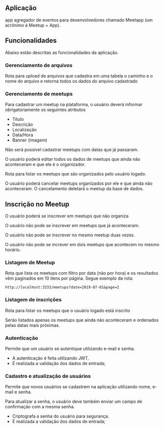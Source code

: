## Aplicação

app agregador de eventos para desenvolvedores chamado Meetapp (um acrônimo à Meetup + App).

## Funcionalidades

Abaixo estão descritas as funcionalidades da aplicação.

### Gerenciamento de arquivos

Rota para upload de arquivos que cadastra em uma tabela o caminho e o nome do arquivo e retorna todos os dados do arquivo cadastrado

### Gerenciamento de meetups

Para cadastrar um meetup na plataforma, o usuário deverá informar obrigatoriamente os seguintes atributos
- Título
- Descrição
- Localização
- Data/Hora
- Banner (imagem)

Não será possível cadastrar meetups com datas que já passaram.

O usuário poderá editar todos os dados de meetups que ainda não aconteceram e que ele é o organizador.

Rota para listar os meetups que são organizados pelo usuário logado.

O usuário poderá cancelar meetups organizados por ele e que ainda não aconteceram. O cancelamento deletará o meetup da base de dados.

## Inscrição no Meetup

O usuário poderá se inscrever em meetups que não organiza

O usuário não pode se inscrever em meetups que já aconteceram.

O usuário não pode se inscrever no mesmo meetup duas vezes.

O usuário não pode se increver em dois meetups que acontecem no mesmo horário.

### Listagem de Meetup

Rota que lista os meetups com filtro por data (não por hora) e os resultados vêm paginados em 10 itens por página. Segue exemplo da rota:

```
http://localhost:3333/meetups?date=2019-07-01&page=2
```

### Listagem de inscrições

Rota para listar os meetups que o usuário logado está inscrito

Serão listados apenas os meetups que ainda não aconteceram e ordenados pelas datas mais próximas.

### Autenticação

Permite que um usuário se autentique utilizando e-mail e senha.

- A autenticação é feita utilizando JWT.
- É realizada a validação dos dados de entrada;

### Cadastro e atualização de usuários

Permite que novos usuários se cadastrem na aplicação utilizando nome, e-mail e senha.

Para atualizar a senha, o usuário deve também enviar um campo de confirmação com a mesma senha.

- Criptografa a senha do usuário para segurança.
- É realizada a validação dos dados de entrada;
